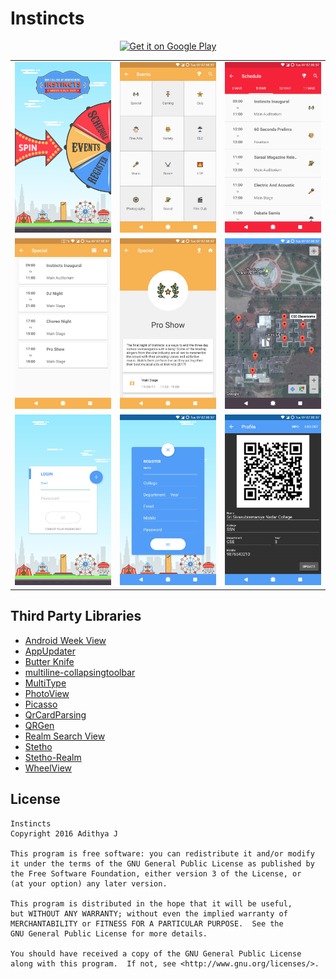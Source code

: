 # Instincts

<p align="center"><a href='https://play.google.com/store/apps/details?id=com.pimp.instincts&pcampaignid=MKT-Other-global-all-co-prtnr-py-PartBadge-Mar2515-1'><img alt='Get it on Google Play' src='https://play.google.com/intl/en_us/badges/images/generic/en_badge_web_generic.png' height="125" width="323"/></a></p>

<table  border="0" cellpadding="0" cellspacing="0">
<tr>
<td><img src="https://raw.githubusercontent.com/adithya321/Instincts/master/screenshots/home.png"/></td>
<td><img src="https://raw.githubusercontent.com/adithya321/Instincts/master/screenshots/events.png"/></td>
<td><img src="https://raw.githubusercontent.com/adithya321/Instincts/master/screenshots/schedule.png"/></td>
</tr>
<tr>
<td><img src="https://raw.githubusercontent.com/adithya321/Instincts/master/screenshots/events_list.png"/></td>
<td><img src="https://raw.githubusercontent.com/adithya321/Instincts/master/screenshots/event_detail.png"/></td>
<td><img src="https://raw.githubusercontent.com/adithya321/Instincts/master/screenshots/map.png"/></td>
</tr>
<tr>
<td><img src="https://raw.githubusercontent.com/adithya321/Instincts/master/screenshots/login.png"/></td>
<td><img src="https://raw.githubusercontent.com/adithya321/Instincts/master/screenshots/register.png"/></td>
<td><img src="https://raw.githubusercontent.com/adithya321/Instincts/master/screenshots/profile.png"/></td>
</tr>
</table>

## Third Party Libraries
* [Android Week View](https://github.com/alamkanak/Android-Week-View/)
* [AppUpdater](https://github.com/javiersantos/AppUpdater)
* [Butter Knife](https://github.com/JakeWharton/butterknife)
* [multiline-collapsingtoolbar](https://github.com/opacapp/multiline-collapsingtoolbar)
* [MultiType](https://github.com/drakeet/MultiType)
* [PhotoView](https://github.com/chrisbanes/PhotoView)
* [Picasso](https://github.com/square/picasso)
* [QrCardParsing](https://github.com/RurioLuca/QrCardParsing)
* [QRGen](https://github.com/kenglxn/QRGen)
* [Realm Search View](https://github.com/thorbenprimke/realm-searchview)
* [Stetho](https://github.com/facebook/stetho)
* [Stetho-Realm](https://github.com/uPhyca/stetho-realm)
* [WheelView](https://github.com/LukeDeighton/WheelView)

## License

    Instincts
    Copyright 2016 Adithya J

    This program is free software: you can redistribute it and/or modify
    it under the terms of the GNU General Public License as published by
    the Free Software Foundation, either version 3 of the License, or
    (at your option) any later version.

    This program is distributed in the hope that it will be useful,
    but WITHOUT ANY WARRANTY; without even the implied warranty of
    MERCHANTABILITY or FITNESS FOR A PARTICULAR PURPOSE.  See the
    GNU General Public License for more details.

    You should have received a copy of the GNU General Public License
    along with this program.  If not, see <http://www.gnu.org/licenses/>.
